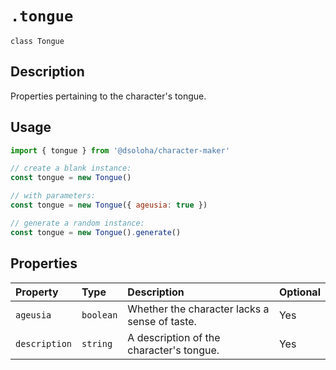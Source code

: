 # `.tongue`

`class Tongue`

## Description

Properties pertaining to the character's tongue.

## Usage

```js
import { tongue } from '@dsoloha/character-maker'

// create a blank instance:
const tongue = new Tongue()

// with parameters:
const tongue = new Tongue({ ageusia: true })

// generate a random instance:
const tongue = new Tongue().generate()
```

## Properties

| Property      | Type      | Description                                   | Optional |
|:--------------|:----------|:----------------------------------------------|:---------|
| `ageusia`     | `boolean` | Whether the character lacks a sense of taste. | Yes      |
| `description` | `string`  | A description of the character's tongue.      | Yes      | 
